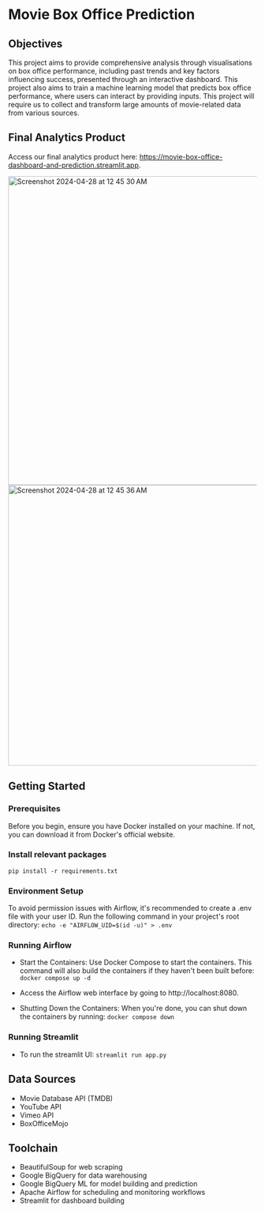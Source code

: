 # Movie Box Office Prediction

## Objectives

This project aims to provide comprehensive analysis through visualisations on box office performance, including past trends and key factors influencing success, presented through an interactive dashboard. This project also aims to train a machine learning model that predicts box office performance, where users can interact by providing inputs. This project will require us to collect and transform large amounts of movie-related data from various sources.

## Final Analytics Product
Access our final analytics product here: https://movie-box-office-dashboard-and-prediction.streamlit.app.

<img width="626" alt="Screenshot 2024-04-28 at 12 45 30 AM" src="https://github.com/win-laeyee/movie_box_office_prediction/assets/97848295/b53cb0b4-1770-4768-9b50-80140898ab60">
<img width="569" alt="Screenshot 2024-04-28 at 12 45 36 AM" src="https://github.com/win-laeyee/movie_box_office_prediction/assets/97848295/67368e06-bda2-4124-a069-2ac745e59b3a">


## Getting Started

### Prerequisites
Before you begin, ensure you have Docker installed on your machine. If not, you can download it from Docker's official website.

### Install relevant packages
`pip install -r requirements.txt`

### Environment Setup
To avoid permission issues with Airflow, it's recommended to create a .env file with your user ID. Run the following command in your project's root directory:
`echo -e "AIRFLOW_UID=$(id -u)" > .env`

### Running Airflow
- Start the Containers: Use Docker Compose to start the containers. This command will also build the containers if they haven't been built before:
`docker compose up -d`

- Access the Airflow web interface by going to http://localhost:8080. 
- Shutting Down the Containers: When you're done, you can shut down the containers by running:
`docker compose down`

### Running Streamlit
- To run the streamlit UI: `streamlit run app.py`

## Data Sources
- Movie Database API (TMDB)
- YouTube API
- Vimeo API
- BoxOfficeMojo
  
## Toolchain

- BeautifulSoup for web scraping
- Google BigQuery for data warehousing
- Google BigQuery ML for model building and prediction
- Apache Airflow for scheduling and monitoring workflows
- Streamlit for dashboard building

